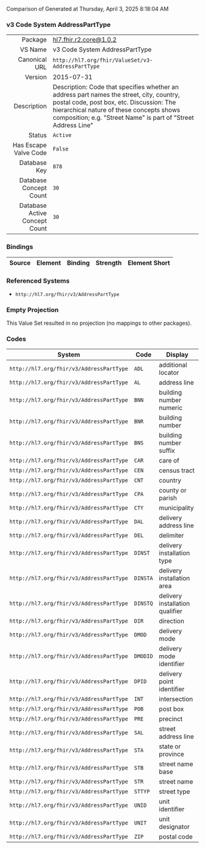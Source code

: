 Comparison of 
Generated at Thursday, April 3, 2025 8:18:04 AM

### v3 Code System AddressPartType

|      |     |
| ---: | --- |
| Package | hl7.fhir.r2.core@1.0.2 |
| VS Name | v3 Code System AddressPartType |
| Canonical URL | `http://hl7.org/fhir/ValueSet/v3-AddressPartType` |
| Version | 2015-07-31 |
| Description | Description: Code that specifies whether an address part names the street, city, country, postal code, post box, etc. Discussion: The hierarchical nature of these concepts shows composition; e.g. "Street Name" is part of "Street Address Line" |
| Status | `Active` |
| Has Escape Valve Code | `False` |
| Database Key | `878` |
| Database Concept Count | `30` |
| Database Active Concept Count | `30` |
### Bindings

| Source | Element | Binding | Strength | Element Short |
| ------ | ------- | ------- | -------- | ------------- |

### Referenced Systems

* `http://hl7.org/fhir/v3/AddressPartType`
### Empty Projection

This Value Set resulted in no projection (no mappings to other packages).

### Codes

| System | Code | Display |
| ------ | ---- | ------- |
| `http://hl7.org/fhir/v3/AddressPartType` | `ADL` | additional locator |
| `http://hl7.org/fhir/v3/AddressPartType` | `AL` | address line |
| `http://hl7.org/fhir/v3/AddressPartType` | `BNN` | building number numeric |
| `http://hl7.org/fhir/v3/AddressPartType` | `BNR` | building number |
| `http://hl7.org/fhir/v3/AddressPartType` | `BNS` | building number suffix |
| `http://hl7.org/fhir/v3/AddressPartType` | `CAR` | care of |
| `http://hl7.org/fhir/v3/AddressPartType` | `CEN` | census tract |
| `http://hl7.org/fhir/v3/AddressPartType` | `CNT` | country |
| `http://hl7.org/fhir/v3/AddressPartType` | `CPA` | county or parish |
| `http://hl7.org/fhir/v3/AddressPartType` | `CTY` | municipality |
| `http://hl7.org/fhir/v3/AddressPartType` | `DAL` | delivery address line |
| `http://hl7.org/fhir/v3/AddressPartType` | `DEL` | delimiter |
| `http://hl7.org/fhir/v3/AddressPartType` | `DINST` | delivery installation type |
| `http://hl7.org/fhir/v3/AddressPartType` | `DINSTA` | delivery installation area |
| `http://hl7.org/fhir/v3/AddressPartType` | `DINSTQ` | delivery installation qualifier |
| `http://hl7.org/fhir/v3/AddressPartType` | `DIR` | direction |
| `http://hl7.org/fhir/v3/AddressPartType` | `DMOD` | delivery mode |
| `http://hl7.org/fhir/v3/AddressPartType` | `DMODID` | delivery mode identifier |
| `http://hl7.org/fhir/v3/AddressPartType` | `DPID` | delivery point identifier |
| `http://hl7.org/fhir/v3/AddressPartType` | `INT` | intersection |
| `http://hl7.org/fhir/v3/AddressPartType` | `POB` | post box |
| `http://hl7.org/fhir/v3/AddressPartType` | `PRE` | precinct |
| `http://hl7.org/fhir/v3/AddressPartType` | `SAL` | street address line |
| `http://hl7.org/fhir/v3/AddressPartType` | `STA` | state or province |
| `http://hl7.org/fhir/v3/AddressPartType` | `STB` | street name base |
| `http://hl7.org/fhir/v3/AddressPartType` | `STR` | street name |
| `http://hl7.org/fhir/v3/AddressPartType` | `STTYP` | street type |
| `http://hl7.org/fhir/v3/AddressPartType` | `UNID` | unit identifier |
| `http://hl7.org/fhir/v3/AddressPartType` | `UNIT` | unit designator |
| `http://hl7.org/fhir/v3/AddressPartType` | `ZIP` | postal code |
